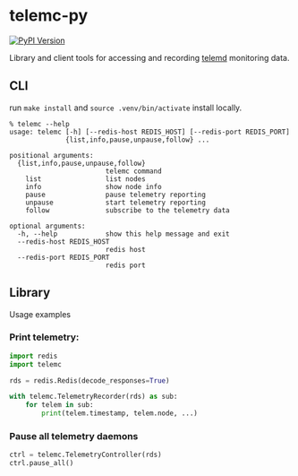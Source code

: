 telemc-py
=========

[![PyPI Version](https://badge.fury.io/py/telemc.svg)](https://badge.fury.io/py/telemc)

Library and client tools for accessing and recording [telemd](https://github.com/edgerun/telemd) monitoring data.


CLI
---

run `make install` and `source .venv/bin/activate` install locally. 

    % telemc --help
    usage: telemc [-h] [--redis-host REDIS_HOST] [--redis-port REDIS_PORT]
                  {list,info,pause,unpause,follow} ...
    
    positional arguments:
      {list,info,pause,unpause,follow}
                            telemc command
        list                list nodes
        info                show node info
        pause               pause telemetry reporting
        unpause             start telemetry reporting
        follow              subscribe to the telemetry data
    
    optional arguments:
      -h, --help            show this help message and exit
      --redis-host REDIS_HOST
                            redis host
      --redis-port REDIS_PORT
                            redis port

Library
-------

Usage examples

### Print telemetry:

```python
import redis
import telemc

rds = redis.Redis(decode_responses=True)

with telemc.TelemetryRecorder(rds) as sub:
    for telem in sub:
        print(telem.timestamp, telem.node, ...)
```

### Pause all telemetry daemons


```python
ctrl = telemc.TelemetryController(rds)
ctrl.pause_all()
```
